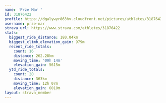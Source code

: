 ```yaml
---
name: 'Prze Mar '
id: 31876422
profile: https://dgalywyr863hv.cloudfront.net/pictures/athletes/31876422/22548952/4/large.jpg
username: prze-mar
strava_url: https://www.strava.com/athletes/31876422
stats:
  biggest_ride_distance: 180.04km
  biggest_climb_elevation_gain: 979m
  recent_ride_totals:
    count: 16
    distance: 262.28km
    moving_time: '09h 14m'
    elevation_gain: 5615m
  ytd_ride_totals:
    count: 20
    distance: 363km
    moving_time: 12h 07m
    elevation_gain: 6010m
layout: strava_member
--- 
```

